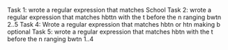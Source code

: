 Task 1: wrote a regular expression that matches School
Task 2: wrote a regular expression that matches hbttn with the t before the n ranging bwtn 2..5
Task 4: Wrote a regular expression that matches hbtn or htn making b optional
Task 5: wrote a regular expression that matches hbtn with the t before the n ranging bwtn 1..4
